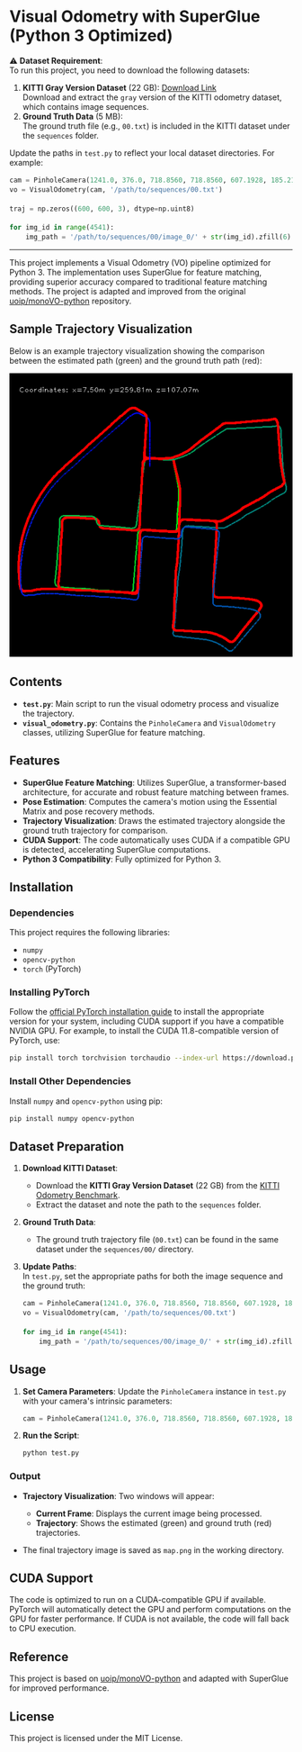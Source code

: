 # Visual Odometry with SuperGlue (Python 3 Optimized)

⚠️ **Dataset Requirement**:  
To run this project, you need to download the following datasets:
1. **KITTI Gray Version Dataset** (22 GB): [Download Link](http://www.cvlibs.net/datasets/kitti/eval_odometry.php)  
   Download and extract the `gray` version of the KITTI odometry dataset, which contains image sequences.
2. **Ground Truth Data** (5 MB):  
   The ground truth file (e.g., `00.txt`) is included in the KITTI dataset under the `sequences` folder.

Update the paths in `test.py` to reflect your local dataset directories. For example:

```python
cam = PinholeCamera(1241.0, 376.0, 718.8560, 718.8560, 607.1928, 185.2157)
vo = VisualOdometry(cam, '/path/to/sequences/00.txt')

traj = np.zeros((600, 600, 3), dtype=np.uint8)

for img_id in range(4541):
    img_path = '/path/to/sequences/00/image_0/' + str(img_id).zfill(6) + '.png'
```

---

This project implements a Visual Odometry (VO) pipeline optimized for Python 3. The implementation uses SuperGlue for feature matching, providing superior accuracy compared to traditional feature matching methods. The project is adapted and improved from the original [uoip/monoVO-python](https://github.com/uoip/monoVO-python) repository.

## Sample Trajectory Visualization

Below is an example trajectory visualization showing the comparison between the estimated path (green) and the ground truth path (red):

![Trajectory Visualization](map.png)

## Contents

- **`test.py`**: Main script to run the visual odometry process and visualize the trajectory.
- **`visual_odometry.py`**: Contains the `PinholeCamera` and `VisualOdometry` classes, utilizing SuperGlue for feature matching.

## Features

- **SuperGlue Feature Matching**: Utilizes SuperGlue, a transformer-based architecture, for accurate and robust feature matching between frames.
- **Pose Estimation**: Computes the camera's motion using the Essential Matrix and pose recovery methods.
- **Trajectory Visualization**: Draws the estimated trajectory alongside the ground truth trajectory for comparison.
- **CUDA Support**: The code automatically uses CUDA if a compatible GPU is detected, accelerating SuperGlue computations.
- **Python 3 Compatibility**: Fully optimized for Python 3.

## Installation

### Dependencies

This project requires the following libraries:

- `numpy`
- `opencv-python`
- `torch` (PyTorch)

### Installing PyTorch

Follow the [official PyTorch installation guide](https://pytorch.org/get-started/locally/) to install the appropriate version for your system, including CUDA support if you have a compatible NVIDIA GPU. For example, to install the CUDA 11.8-compatible version of PyTorch, use:

```bash
pip install torch torchvision torchaudio --index-url https://download.pytorch.org/whl/cu118
```

### Install Other Dependencies

Install `numpy` and `opencv-python` using pip:

```bash
pip install numpy opencv-python
```

## Dataset Preparation

1. **Download KITTI Dataset**:  
   - Download the **KITTI Gray Version Dataset** (22 GB) from the [KITTI Odometry Benchmark](http://www.cvlibs.net/datasets/kitti/eval_odometry.php).
   - Extract the dataset and note the path to the `sequences` folder.

2. **Ground Truth Data**:  
   - The ground truth trajectory file (`00.txt`) can be found in the same dataset under the `sequences/00/` directory.

3. **Update Paths**:  
   In `test.py`, set the appropriate paths for both the image sequence and the ground truth:

   ```python
   cam = PinholeCamera(1241.0, 376.0, 718.8560, 718.8560, 607.1928, 185.2157)
   vo = VisualOdometry(cam, '/path/to/sequences/00.txt')

   for img_id in range(4541):
       img_path = '/path/to/sequences/00/image_0/' + str(img_id).zfill(6) + '.png'
   ```

## Usage

1. **Set Camera Parameters**: Update the `PinholeCamera` instance in `test.py` with your camera's intrinsic parameters:

    ```python
    cam = PinholeCamera(1241.0, 376.0, 718.8560, 718.8560, 607.1928, 185.2157)
    ```

2. **Run the Script**:

    ```bash
    python test.py
    ```

### Output

- **Trajectory Visualization**: Two windows will appear:
  - **Current Frame**: Displays the current image being processed.
  - **Trajectory**: Shows the estimated (green) and ground truth (red) trajectories.

- The final trajectory image is saved as `map.png` in the working directory.

## CUDA Support

The code is optimized to run on a CUDA-compatible GPU if available. PyTorch will automatically detect the GPU and perform computations on the GPU for faster performance. If CUDA is not available, the code will fall back to CPU execution.

## Reference

This project is based on [uoip/monoVO-python](https://github.com/uoip/monoVO-python) and adapted with SuperGlue for improved performance.

## License

This project is licensed under the MIT License.
